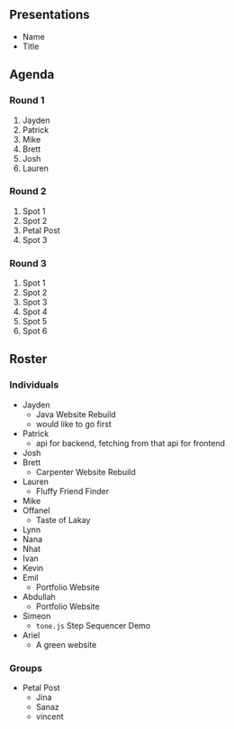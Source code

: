 ## Presentations
- Name
- Title

## Agenda
### Round 1
1. Jayden
2. Patrick
3. Mike
4. Brett
5. Josh
6. Lauren

### Round 2
1. Spot 1
2. Spot 2
3. Petal Post
4. Spot 3

### Round 3
1. Spot 1
2. Spot 2
3. Spot 3
4. Spot 4
5. Spot 5
6. Spot 6

## Roster
### Individuals
- Jayden
  - Java Website Rebuild
  - would like to go first
- Patrick
  - api for backend, fetching from that api for frontend
- Josh
- Brett
  - Carpenter Website Rebuild
- Lauren
  - Fluffy Friend Finder
- Mike
- Offanel
  - Taste of Lakay
- Lynn
- Nana
- Nhat
- Ivan
- Kevin
- Emil
  - Portfolio Website
- Abdullah
  - Portfolio Website
- Simeon
  - `tone.js` Step Sequencer Demo
- Ariel
  - A green website

### Groups
- Petal Post
  - Jina
  - Sanaz
  - vincent